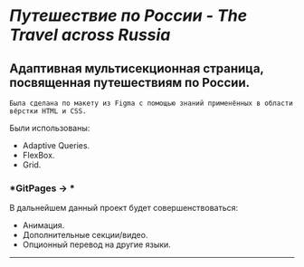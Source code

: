 
# *Путешествие по России - The Travel across Russia*

Адаптивная мультисекционная страница, посвященная путешествиям по России.
---
    Была сделана по макету из Figma с помощью знаний применённых в области вёрстки HTML и CSS.

Были использованы:
- Adaptive Queries.
- FlexBox.
- Grid.

### *GitPages → *

В дальнейшем данный проект будет совершенствоваться:
- Анимация.
- Дополнительные секции/видео.
- Опционный перевод на другие языки.
---

